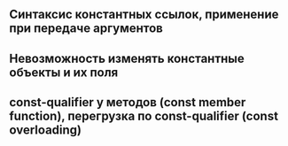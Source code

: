 ## Синтаксис константных ссылок, применение при передаче аргументов

## Невозможность изменять константные объекты и их поля

## const-qualifier у методов (const member function), перегрузка по const-qualifier (const overloading)
